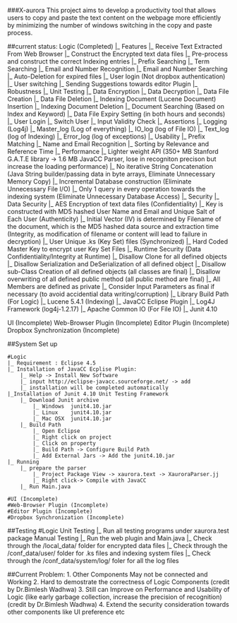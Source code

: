 ###X-aurora
This project aims to develop a productivity tool that allows users to copy and paste the text content on the webpage more efficiently by minimizing the number of windows switching in the copy and paste process. 

##current status:
Logic (Completed)
	|_ Features
		|_ Receive Text Extracted From Web Browser
		|_ Construct the Encrypted text data files
		|_ Pre-process and construct the correct Indexing entries
		|_ Prefix Searching
		|_ Term Searching
		|_ Email and Number Recognition
		|_ Email and Number Searching
		|_ Auto-Deletion for expired files
		|_ User login (Not dropbox authentication)
		|_ User switching
		|_ Sending Suggestions towards editor Plugin
	|_ Robustness
		|_ Unit Testing
			|_ Data Encryption
			|_ Data Decryption
			|_ Data File Creation
			|_ Data File Deletion
			|_ Indexing Document (Lucene Document) Insertion
			|_ Indexing Document Deletion
			|_ Document Searching (Based on Index and Keyword)
			|_ Data File Expiry Setting (in both hours and seconds)
			|_ User Login
			|_ Switch User
		|_ Input Validity Check
		|_ Assertions
		|_ Logging (Log4j)
			|_ Master_log (Log of everything)
			|_ IO_log (log of File IO)
			|_ Text_log (log of Indexing)
			|_ Error_log (log of exceptions)
	|_ Usability
		|_ Prefix Matching
		|_ Name and Email Recognition
		|_ Sorting by Relevance and Reference Time
	|_ Performance
		|_ Lighter weight API (350+ MB Stanford G.A.T.E library -> 1.6 MB JavaCC Parser, lose in recogniton precison but increase the loading performance)
		|_ No iterative String Concatenation (Java String builder/passing data in byte arrays, Eliminate Unnecessary Memory Copy)
		|_ Incremental Database construction (Eliminate Unnecessary File I/O)
		|_ Only 1 query in every operation towards the indexing system (Eliminate Unnecessary Database Access)
	|_ Security
		|_ Data Security 
			|_ AES Encryption of text data files (Confidentiality)
			|_ Key is constructed with MD5 hashed User Name and Email and Unique Salt of Each User (Authenticity)
			|_ Initial Vector (IV) is determined by Filename of the document, which is the MD5 hashed data source and extraction time (Integrity, as modification of filename or content will lead to failure in decryption)
			|_ User Unique .ks (Key Set) files (Synchronized)
			|_ Hard Coded Master Key to encrypt user Key Set Files
		|_ Runtime Security (Data Confidentiality/Integrity at Runtime)
			|_ Disallow Clone for all defined objects
			|_ Disallow Serialization and DeSerialization of all defined object
			|_ Disallow sub-Class Creation of all defined objects (all classes are final)
			|_ Disallow overwriting of all defined public method (all public method are final)
			|_ All Members are defined as private
			|_ Consider Input Parameters as final if necessary (to avoid accidential data writing/corruption)
	|_ Library Build Path (For Logic)
		|_ Lucene 5.4.1 (Indexing)
		|_ JavaCC Eclipse Plugin
		|_ Log4J Framework (log4j-1.2.17)
		|_ Apache Common IO (For File IO)
		|_ Junit 4.10

UI (Incomplete)
Web-Browser Plugin (Incomplete)
Editor Plugin (Incomplete)
Dropbox Synchronization (Incomplete)

##System Set up

	#Logic
	|_ Requirement : Eclipse 4.5
	|_ Installation of JavaCC Ecplise Plugin:
		|_ Help -> Install New Software
		|_ input http://eclipse-javacc.sourceforge.net/ -> add
		|_ installation will be completed automatically
	|_Installation of Junit 4.10 Unit Testing Framework
		|_ Download Junit archive
			|_ Windows	junit4.10.jar
			|_ Linux	junit4.10.jar
			|_ Mac OSX	junit4.10.jar
		|_ Build Path
			|_ Open Eclipse
			|_ Right click on project
			|_ Click on property
			|_ Build Path -> Configure Build Path
			|_ Add External Jars -> Add the junit4.10.jar
	|_ Running
		|_ prepare the parser
			|_ Project Package View -> xaurora.text -> XauroraParser.jj
			|_ Right click-> Compile with JavaCC
		|_ Run Main.java

	#UI (Incomplete)
	#Web-Browser Plugin (Incomplete)
	#Editor Plugin (Incomplete)
	#Dropbox Synchronization (Incomplete)

##Testing
	#Logic
		Unit Testing
		|_ Run all testing programs under xaurora.test package
		Manual Testing
		|_ Run the web plugin and Main.java
		|_ Check through the /local_data/ folder for encrypted data files
		|_ Check through the /conf_data/user/ folder for .ks files and indexing system files
		|_ Check through the /conf_data/system/log/ foler for all the log files

##Current Problem:
	1. Other Components May not be connected and Working
	2. Hard to demostrate the correctness of Logic Components (credit by Dr.Bimlesh Wadhwa)
	3. Still can Improve on Performance and Usability of Logic (like early garbage collection, increase the precision of recognition) (credit by Dr.Bimlesh Wadhwa)
	4. Extend the security consideration towards other components like UI preference etc
